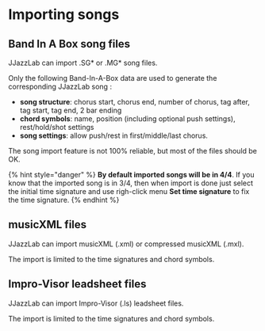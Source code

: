 # Importing songs

## Band In A Box song files

JJazzLab can import .SG\* or .MG\* song files.

Only the following Band-In-A-Box data are used to generate the corresponding JJazzLab song :

* **song structure**: chorus start, chorus end, number of chorus, tag after, tag start, tag end, 2 bar ending
* **chord symbols**: name, position (including optional push settings), rest/hold/shot settings
* **song settings**: allow push/rest in first/middle/last chorus.

The song import feature is not 100% reliable, but most of the files should be OK.

{% hint style="danger" %}
**By default imported songs will be in 4/4**. If you know that the imported song is in 3/4, then when import is done just select the initial time signature and use righ-click menu **Set time signature** to fix the time signature.
{% endhint %}

## musicXML files

JJazzLab can import musicXML (.xml) or compressed musicXML (.mxl).&#x20;

The import is limited to the time signatures and chord symbols.

## Impro-Visor leadsheet files

JJazzLab can import Impro-Visor (.ls) leadsheet files.&#x20;

The import is limited to the time signatures and chord symbols.

